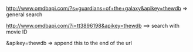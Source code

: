 http://www.omdbapi.com/?s=guardians+of+the+galaxy&apikey=thewdb => general search

http://www.omdbapi.com/?i=tt3896198&apikey=thewdb ==> search with movie ID

&apikey=thewdb => append this to the end of the url
